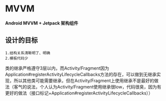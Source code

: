 # MVVM

**Android MVVM + Jetpack 架构组件**

## 设计的目标
    1.结构关系清晰明了、明确
	2.模板代码少

类的继承严格遵守3层以内，而Activity/Fragment因为Application#registerActivityLifecycleCallbacks方法的存在，可以做到无继承实现，所以其他类可能需要继承，但在Activity/Fragment上使用继承不是最好的做法（客气的说法，个人认为Activity/Fragment使用继承很low，代码很臭，因为有更好的做法（接口标记+Application#registerActivityLifecycleCallbacks））